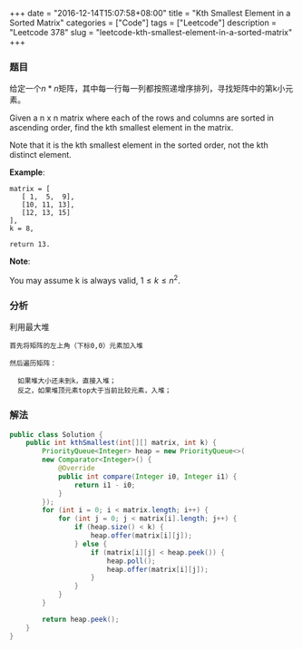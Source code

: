 +++
date = "2016-12-14T15:07:58+08:00"
title = "Kth Smallest Element in a Sorted Matrix"
categories = ["Code"]
tags = ["Leetcode"]
description = "Leetcode 378"
slug = "leetcode-kth-smallest-element-in-a-sorted-matrix"
+++

### 题目

给定一个$n*n$矩阵，其中每一行每一列都按照递增序排列，寻找矩阵中的第k小元素。

Given a n x n matrix where each of the rows and columns are sorted in ascending order, find the kth smallest element in the matrix.

Note that it is the kth smallest element in the sorted order, not the kth distinct element.

__Example__:

```console
matrix = [
   [ 1,  5,  9],
   [10, 11, 13],
   [12, 13, 15]
],
k = 8,

return 13.
```

__Note__:

You may assume k is always valid, $1 \leqslant k \leqslant n^2$.

### 分析

利用最大堆

```console
首先将矩阵的左上角（下标0,0）元素加入堆

然后遍历矩阵：

  如果堆大小还未到k，直接入堆；
  反之，如果堆顶元素top大于当前比较元素，入堆；
```

### 解法

```java
public class Solution {
    public int kthSmallest(int[][] matrix, int k) {
        PriorityQueue<Integer> heap = new PriorityQueue<>(
        new Comparator<Integer>() {
            @Override
            public int compare(Integer i0, Integer i1) {
                return i1 - i0;
            }
        });
        for (int i = 0; i < matrix.length; i++) {
            for (int j = 0; j < matrix[i].length; j++) {
                if (heap.size() < k) {
                    heap.offer(matrix[i][j]);
                } else {
                    if (matrix[i][j] < heap.peek()) {
                        heap.poll();
                        heap.offer(matrix[i][j]);
                    }
                }
            }
        }

        return heap.peek();
    }
}
```